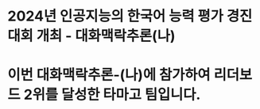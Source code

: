 # 2024년 인공지능의 한국어 능력 평가 경진 대회 개최 - 대화맥락추론(나)
<div align='left'>
  <h1>이번 대화맥락추론-(나)에 참가하여 리더보드 2위를 달성한 타마고 팀입니다.</h1>  
</div>

